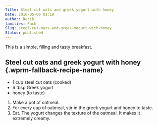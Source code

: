 ```yaml
---
Title: Steel cut oats and greek yogurt with honey
Date: 2016-05-06 01:19
author: Derik
families: Pack
Slug: steel-cut-oats-and-greek-yogurt-with-honey
Status: published
---
```


This is a simple, filling and tasty breakfast. <!--WPRM Recipe 124-->

<div class="wprm-fallback-recipe">

Steel cut oats and greek yogurt with honey {.wprm-fallback-recipe-name}
------------------------------------------

<div class="wprm-fallback-recipe-ingredients">

-   1 cup steel cut oats (cooked)
-   6 tbsp Greek yogurt
-   honey (to taste)

</div>

<div class="wprm-fallback-recipe-instructions">

1.  Make a pot of oatmeal.
2.  For every cup of oatmeal, stir in the greek yogurt and honey to taste.
3.  Eat. The yogurt changes the texture of the oatmeal. It makes it extremely creamy.

</div>

<div class="wprm-fallback-recipe-notes">

</div>

</div>

<!--End WPRM Recipe-->
